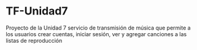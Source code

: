 # TF-Unidad7
Proyecto de la Unidad 7
servicio de transmisión de música que permite a los usuarios crear cuentas, iniciar sesión, ver y agregar canciones a las listas de reproducción
